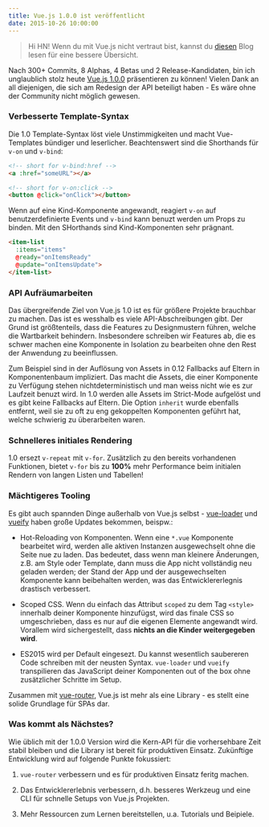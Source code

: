 ```yaml
---
title: Vue.js 1.0.0 ist veröffentlicht
date: 2015-10-26 10:00:00
---
```


> Hi HN! Wenn du mit Vue.js nicht vertraut bist, kannst du [diesen](http://blog.evanyou.me/2015/10/25/vuejs-re-introduction/) Blog lesen für eine bessere Übersicht.

Nach 300+ Commits, 8 Alphas, 4 Betas und 2 Release-Kandidaten, bin ich unglaublich stolz heute [Vue.js 1.0.0](https://github.com/vuejs/vue/releases/tag/1.0.0) präsentieren zu können! Vielen Dank an all diejenigen, die sich am Redesign der API beteiligt haben - Es wäre ohne der Community nicht möglich gewesen.

<!-- more -->

### Verbesserte Template-Syntax

Die 1.0 Template-Syntax löst viele Unstimmigkeiten und macht Vue-Templates bündiger und leserlicher. Beachtenswert sind die Shorthands für `v-on` und `v-bind`:

``` html
<!-- short for v-bind:href -->
<a :href="someURL"></a>

<!-- short for v-on:click -->
<button @click="onClick"></button>
```

Wenn auf eine Kind-Komponente angewandt, reagiert `v-on` auf benutzerdefinierte Events und `v-bind` kann benuzt werden um Props zu binden. Mit den SHorthands sind Kind-Komponenten sehr prägnant.

``` html
<item-list
  :items="items"
  @ready="onItemsReady"
  @update="onItemsUpdate">
</item-list>
```

### API Aufräumarbeiten

Das übergreifende Ziel von Vue.js 1.0 ist es für größere Projekte brauchbar zu machen. Das ist es wesshalb es viele API-Abschreibungen gibt. Der Grund ist größtenteils, dass die Features zu Designmustern führen, welche die Wartbarkeit behindern. Insbesondere schreiben wir Features ab, die es schwer machen eine Komponente in Isolation zu bearbeiten ohne den Rest der Anwendung zu beeinflussen.

Zum Beispiel sind in der Auflösung von Assets in 0.12 Fallbacks auf Eltern in Komponentenbaum impliziert. Das macht die Assets, die einer Komponente zu Verfügung stehen nichtdeterministisch und man weiss nicht wie es zur Laufzeit benuzt wird. In 1.0 werden alle Assets im Strict-Mode aufgelöst und es gibt keine Fallbacks auf Eltern. Die Option `inherit` wurde ebenfalls entfernt, weil sie zu oft zu eng gekoppelten Komponenten geführt hat, welche schwierig zu überarbeiten waren.

### Schnelleres initiales Rendering

1.0 ersezt `v-repeat` mit `v-for`. Zusätzlich zu den bereits vorhandenen Funktionen, bietet `v-for` bis zu **100%** mehr Performance beim initialen Rendern von langen Listen und Tabellen!

### Mächtigeres Tooling

Es gibt auch spannden Dinge außerhalb von Vue.js selbst - [vue-loader](https://github.com/vuejs/vue-loader) und [vueify](https://github.com/vuejs/vueify) haben große Updates bekommen, beispw.:

- Hot-Reloading von Komponenten. Wenn eine `*.vue` Komponente bearbeitet wird, werden alle aktiven Instanzen ausgewechselt ohne die Seite nue zu laden. Das bedeutet, dass wenn man kleinere Änderungen, z.B. am Style oder Template, dann muss die App nicht vollständig neu geladen werden; der Stand der App und der ausgewechselten Komponente kann beibehalten werden, was das Entwicklererlegnis drastisch verbessert.

- Scoped CSS. Wenn du einfach das Attribut `scoped` zu dem Tag `<style>` innerhalb deiner Komponente hinzufügst, wird das finale CSS so umgeschrieben, dass es nur auf die eigenen Elemente angewandt wird. Vorallem wird sichergestellt, dass **nichts an die Kinder weitergegeben wird**.

- ES2015 wird per Default eingesezt. Du kannst wesentlich saubereren Code schreiben mit der neusten Syntax. `vue-loader` und `vueify` transpilieren das JavaScript deiner Komponenten out of the box ohne zusätzlicher Schritte im Setup.

Zusammen mit [vue-router](https://github.com/vuejs/vue-router), Vue.js ist mehr als eine Library - es stellt eine solide Grundlage für SPAs dar.

### Was kommt als Nächstes?

Wie üblich mit der 1.0.0 Version wird die Kern-API für die vorhersehbare Zeit stabil bleiben und die Library ist bereit für produktiven Einsatz. Zukünftige Entwicklung wird auf folgende Punkte fokussiert:

1. `vue-router` verbessern und es für produktiven Einsatz feritg machen.

2. Das Entwicklererlebnis verbessern, d.h. besseres Werkzeug und eine CLI für schnelle Setups von Vue.js Projekten.

3. Mehr Ressourcen zum Lernen bereitstellen, u.a. Tutorials und Beipiele.
